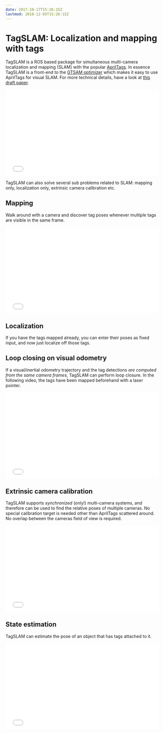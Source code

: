 ```yaml
---
date: 2017-10-17T15:26:15Z
lastmod: 2018-12-05T15:26:15Z
---
```


# TagSLAM: Localization and mapping with tags

TagSLAM is a ROS based package for simultaneous multi-camera
localization and mapping (SLAM) with the popular
[AprilTags](https://april.eecs.umich.edu/software/apriltag). In
essence TagSLAM is a front-end to
the [GTSAM optimizer](https://borg.cc.gatech.edu/) which makes it easy
to use AprilTags for visual SLAM. For more technical details, have a
look at [this draft paper](media/tagslam.pdf).
<div style="position: relative; padding-bottom: 56.25%; height: 0;">
<iframe src="//www.youtube.com/embed/51z1V-Jb3c8?autoplay=0" style="position: absolute; top: 0; left: 0; width: 100%; height: 100%; border:0;" allowfullscreen title="TagSLAM on aerial robot"></iframe>
</div>

TagSLAM can also solve several sub problems related to SLAM: mapping only, localization only, extrinsic camera calibration etc.

## Mapping
Walk around with a camera and discover tag poses whenever
multiple tags are visible in the same frame.
<div style="position: relative; padding-bottom: 56.25%; height: 0; overflow: hidden;">
  <iframe src="//www.youtube.com/embed/BxrG-QItMSo?autoplay=0" style="position: absolute; top: 0; left: 0; width: 100%; height: 100%; border:0;" allowfullscreen title="TagSLAM mapping"></iframe>
</div>

## Localization
If you have the tags mapped already, you can enter their poses as fixed
input, and now just localize off those tags.

## Loop closing on visual odometry
If a visual/inertial odometry trajectory and the tag detections *are
computed from the same camera frames*, TagSLAM can perform loop
closure. In the following video, the tags have been mapped beforehand
with a laser pointer.
<div style="position: relative; padding-bottom: 56.25%; height: 0; overflow: hidden;">
  <iframe src="//www.youtube.com/embed/rLcJFse74X4?autoplay=0"
  style="position: absolute; top: 0; left: 0; width: 100%; height:
  100%; border:0;" allowfullscreen title="TagSLAM loop closure"></iframe>
</div>


## Extrinsic camera calibration
TagSLAM supports *synchronized* (only!)  multi-camera systems, and
therefore can be used to find the relative  poses of multiple
cameras. No special calibration target is needed other than AprilTags
scattered around. No overlap between the cameras field of view is required.
<div style="position: relative; padding-bottom: 56.25%; height: 0; overflow: hidden;">
  <iframe src="//www.youtube.com/embed/W7IGJZBSuvM?autoplay=0" style="position: absolute; top: 0; left: 0; width: 100%; height: 100%; border:0;" allowfullscreen title="TagSLAM extrstate estimation"></iframe>
</div>

## State estimation
TagSLAM can estimate the pose of an object that has tags attached to
it. 
<div style="position: relative; padding-bottom: 56.25%; height: 0; overflow: hidden;">
  <iframe src="//www.youtube.com/embed/ul9THWqCOQY?autoplay=0" style="position: absolute; top: 0; left: 0; width: 100%; height: 100%; border:0;" allowfullscreen title="TagSLAM state estimation"></iframe>
</div>

<!--
<img src="media/block_scene.png" alt="pennstock"  width="600"/>
{{< youtube src="ul9THWqCOQY" width="600" >}}
-->
